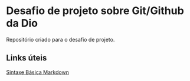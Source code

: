 # Desafio de projeto sobre Git/Github da Dio
Repositório criado para o desafio de projeto.

## Links úteis

[Sintaxe Básica Markdown](https://www.markdownguide.org/basic-syntax/)
